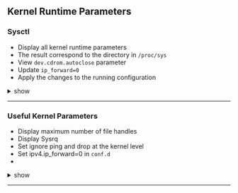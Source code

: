 ## Kernel Runtime Parameters

### Sysctl
- Display all kernel runtime parameters
- The result correspond to the directory in `/proc/sys`
- View `dev.cdrom.autoclose` parameter
- Update `ip_forward=0`
- Apply the changes to the running configuration
<details><summary>show</summary>
<p>

```bash
sudo sysctl -a | less
sudo sysctl dev.cdrom.autoclose
# update
echo 0 | sudo tee /proc/sys/net/ipv4/ip_forward
sudo sysctl -w net.ipv4.ip_forward=0
# apply
sudo sysctl -p
```

</p>
</details>

---

### Useful Kernel Parameters
- Display maximum number of file handles
- Display Sysrq
- Set ignore ping and drop at the kernel level
- Set ipv4.ip_forward=0 in `conf.d`
-
<details><summary>show</summary>
<p>

```bash
sudo sysctl fs.file-max
sudo sysctl kernel.sysrq
echo "net.ipv4.icmp_echo_ingore_all=1" | sudo tee -a /etc/sysctl.d/net.conf
echo "net.ipv4.ip_forward=0" | sudo tee -a /etc/sysctl.d/net.conf
```

</p>
</details>

---
